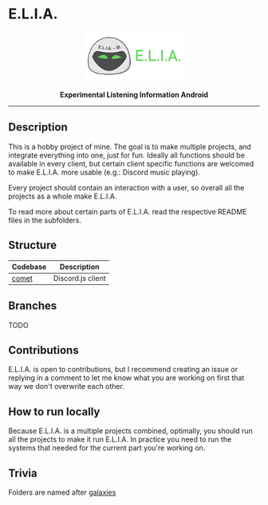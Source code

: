 # E.L.I.A.
<p align="center"><img height=100 src="doc/resources/elia-logo.png?raw=true"/></p>
<p align="center">
  <strong>Experimental Listening Information Android </strong>
</p>

---

## Description

This is a hobby project of mine. The goal is to make multiple projects, and integrate everything into one, just for fun. Ideally all functions should be available in every client, but certain client specific functions are welcomed to make E.L.I.A. more usable (e.g.: Discord music playing).

Every project should contain an interaction with a user, so overall all the projects as a whole make E.L.I.A.

To read more about certain parts of E.L.I.A. read the respective README files in the subfolders.
 
## Structure

| Codebase         |    Description    |
| :--------------- | :---------------: |
| [comet](discord) | Discord.js client |

## Branches

TODO

## Contributions

E.L.I.A. is open to contributions, but I recommend creating an issue or replying in a comment to let me know what you are working on first that way we don't overwrite each other.

## How to run locally

Because E.L.I.A. is a multiple projects combined, optimally, you should run all the projects to make it run E.L.I.A. In practice you need to run the systems that needed for the current part you're working on.

## Trivia

Folders are named after [galaxies](https://en.wikipedia.org/wiki/List_of_galaxies)

